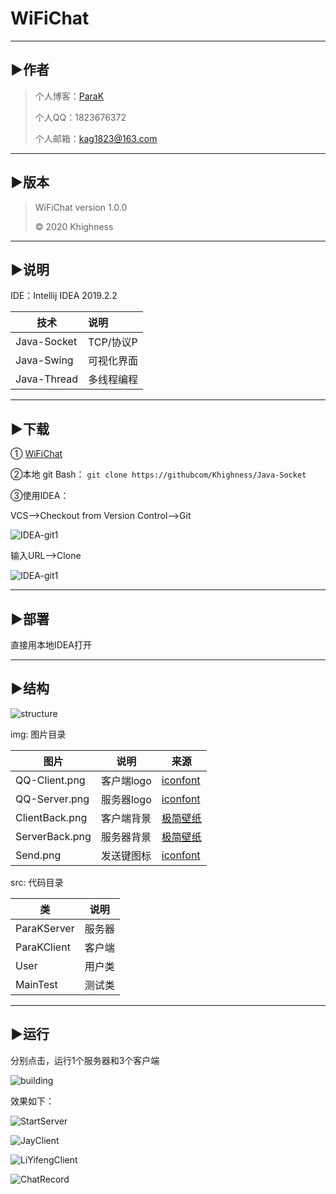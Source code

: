 # WiFiChat





------

## ▶作者

> 个人博客：[ParaK](www.parak.top)
>
> 个人QQ：1823676372
>
> 个人邮箱：kag1823@163.com
>
> 





------

## ▶版本  

> WiFiChat  version 1.0.0
>
> © 2020 Khighness





------

## ▶说明

IDE：Intellij IDEA 2019.2.2

| 技术        | 说明       |
| ----------- | :--------- |
| Java-Socket | TCP/协议P  |
| Java-Swing  | 可视化界面 |
| Java-Thread | 多线程编程 |



------

## ▶下载

① [WiFiChat](https://github.com/Khighness/Java-Socket.git)

②本地 git Bash：  `git clone https://githubcom/Khighness/Java-Socket`

③使用IDEA：

VCS—>Checkout from Version Control—>Git

![IDEA-git1](pic\IDEA-git1.png)

输入URL—>Clone

![IDEA-git1](pic\IDEA-git2.png)





------

## ▶部署

直接用本地IDEA打开





------

## ▶结构

![structure](pic\structure.png)

img: 图片目录

| 图片           | 说明       | 来源                                 |
| -------------- | ---------- | ------------------------------------ |
| QQ-Client.png  | 客户端logo | [iconfont](https://www.iconfont.cn/) |
| QQ-Server.png  | 服务器logo | [iconfont](https://www.iconfont.cn/) |
| ClientBack.png | 客户端背景 | [极简壁纸](https://bz.zzzmh.cn/)     |
| ServerBack.png | 服务器背景 | [极简壁纸](https://bz.zzzmh.cn/)     |
| Send.png       | 发送键图标 | [iconfont](https://www.iconfont.cn/) |

src: 代码目录

| 类          | 说明   |
| ----------- | ------ |
| ParaKServer | 服务器 |
| ParaKClient | 客户端 |
| User        | 用户类 |
| MainTest    | 测试类 |



------

## ▶运行

分别点击，运行1个服务器和3个客户端

![building](pic\building.png)



效果如下：

![StartServer](pic\StartServer.png)

![JayClient](pic\JayClient.png)

![LiYifengClient](pic\LiYifengClient.png)

![ChatRecord](pic\ChatRecord.png)

